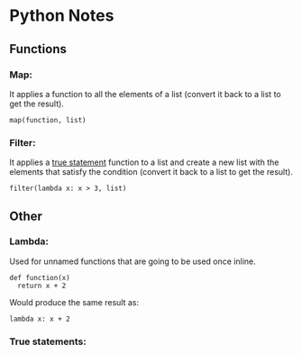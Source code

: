 # Python Notes

## Functions

### Map:
It applies a function to all the elements of a list (convert it back to a list to get the result).
```
map(function, list)
```
### Filter:
It applies a [true statement](#true-statement) function to a list and create a new list with the elements that satisfy the condition (convert it back to a list to get the result).
```
filter(lambda x: x > 3, list)
```

## Other

### Lambda:
Used for unnamed functions that are going to be used once inline.
```
def function(x)
  return x + 2
```
Would produce the same result as:
```
lambda x: x + 2
```
### <a name="true-statement"></a> True statements:
